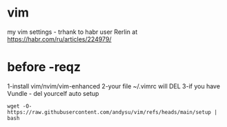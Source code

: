 # vim
my vim settings - trhank to habr user Rerlin at https://habr.com/ru/articles/224979/

# before -reqz
1-install vim/nvim/vim-enhanced
2-your file ~/.vimrc will DEL
3-if you have Vundle - del yourcelf 
auto setup
```
wget -O- https://raw.githubusercontent.com/andysu/vim/refs/heads/main/setup | bash
```
